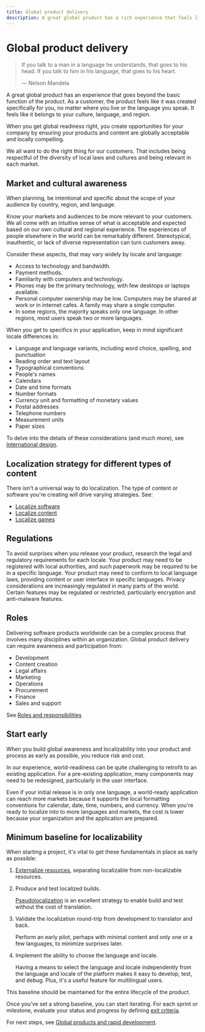 ```yaml
---
title: Global product delivery
description: A great global product has a rich experience that feels like it was created specifically for you, no matter where you live or the language you speak.
---
```


# Global product delivery

> If you talk to a man in a language he understands, that goes to his head.
> If you talk to him in his language, that goes to his heart.
>
> &#x2014; Nelson Mandela

A great global product has an experience that goes beyond the basic function of the product.
As a customer, the product feels like it was created specifically for you, no matter where you live or the language you speak.
It feels like it belongs to your culture, language, and region.

When you get global readiness right,
you create opportunities for your company by ensuring your products and content are globally acceptable and locally compelling.

We all want to do the right thing for our customers.
That includes being respectful of the diversity of local laws and cultures
and being relevant in each market.

## Market and cultural awareness

When planning, be intentional and specific about the scope of your audience by country, region, and language.

Know your markets and audiences to be more relevant to your customers.
We all come with an intuitive sense of what is acceptable and expected based on our own cultural and regional experience.
The experiences of people elsewhere in the world can be remarkably different.
Stereotypical, inauthentic, or lack of diverse representation can turn customers away.

Consider these aspects, that may vary widely by locale and language:

* Access to technology and bandwidth.
* Payment methods.
* Familiarity with computers and technology.
* Phones may be the primary technology, with few desktops or laptops available.
* Personal computer ownership may be low. Computers may be shared at work or in internet cafes. A family may share a single computer.
* In some regions, the majority speaks only one language. In other regions, most users speak two or more languages.

When you get to specifics in your application, keep in mind significant locale differences in:

* Language and language variants, including word choice, spelling, and punctuation
* Reading order and text layout
* Typographical conventions
* People's names
* Calendars
* Date and time formats
* Number formats
* Currency unit and formatting of monetary values
* Postal addresses
* Telephone numbers
* Measurement units
* Paper sizes

To delve into the details of these considerations (and much more), see [International design](international-design.md).

## Localization strategy for different types of content

There isn't a universal way to do localization.
The type of content or software you're creating will drive varying strategies.
See:

* [Localize software](../localization/localize-software.md)
* [Localize content](../localization/localize-content.md)
* [Localize games](../localization/localize-games.md)

## Regulations

To avoid surprises when you release your product, research the legal and regulatory requirements for each locale.
Your product may need to be registered with local authorities, and such paperwork may be required to be in a specific language.
Your product may need to conform to local language laws, providing content or user interface in specific languages.
Privacy considerations are increasingly regulated in many parts of the world.
Certain features may be regulated or restricted, particularly encryption and anti-malware features.

## Roles

Delivering software products worldwide can be a complex process that involves many disciplines within an organization.
Global product delivery can require awareness and participation from:

* Development
* Content creation
* Legal affairs
* Marketing
* Operations
* Procurement
* Finance
* Sales and support

See [Roles and responsibilities](roles-and-responsibilities.md)

## Start early

When you build global awareness and localizability into your product and process as early as possible, you reduce risk and cost.

In our experience, world-readiness can be quite challenging to retrofit to an existing application.
For a pre-existing application, many components may need to be redesigned, particularly in the user interface.

Even if your initial release is in only one language, a world-ready application can reach more markets because it supports the local formatting conventions for calendar, date, time, numbers, and currency.
When you're ready to localize into to more languages and markets, the cost is lower because your organization and the application are prepared.

## <a name="baseline"></a>Minimum baseline for localizability

When starting a project, it's vital to get these fundamentals in place as early as possible:

1. [Externalize resources](../internationalization/externalize-resources.md), separating localizable from non-localizable resources.

2. Produce and test localized builds.

   [Pseudolocalization](pseudolocalization.md) is an excellent strategy to enable build and test without the cost of translation.

3. Validate the localization round-trip from development to translator and back.

   Perform an early pilot, perhaps with minimal content and only one or a few languages, to minimize surprises later.

4. Implement the ability to choose the language and locale.

   Having a means to select the language and locale independently from the language and locale of the platform makes it easy to develop, test, and debug.
   Plus, it's a useful feature for multilingual users.

This baseline should be maintained for the entire lifecycle of the product.

Once you've set a strong baseline, you can start iterating.
For each sprint or milestone, evaluate your status and progress by defining [exit criteria](exit-criteria.md).

For next steps, see [Global products and rapid development](rapid-development.md).
